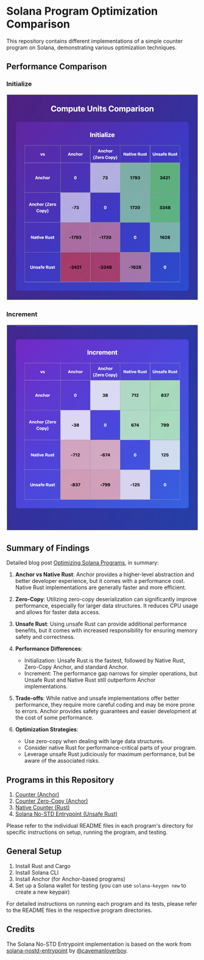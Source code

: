 # Solana Program Optimization Comparison

This repository contains different implementations of a simple counter program on Solana, demonstrating various optimization techniques.

## Performance Comparison

### Initialize

![Initialize Performance Comparison](./images/initialize_comparison.png)

### Increment

![Increment Performance Comparison](./images/increment_comparison.png)

## Summary of Findings

Detailed blog post [Optimizing Solana Programs](https://medium.com/@het2341999/optimizing-solana-programs-26c7ddd0299c), in summary:

1. **Anchor vs Native Rust**: Anchor provides a higher-level abstraction and better developer experience, but it comes with a performance cost. Native Rust implementations are generally faster and more efficient.

2. **Zero-Copy**: Utilizing zero-copy deserialization can significantly improve performance, especially for larger data structures. It reduces CPU usage and allows for faster data access.

3. **Unsafe Rust**: Using unsafe Rust can provide additional performance benefits, but it comes with increased responsibility for ensuring memory safety and correctness.

4. **Performance Differences**:
   - Initialization: Unsafe Rust is the fastest, followed by Native Rust, Zero-Copy Anchor, and standard Anchor.
   - Increment: The performance gap narrows for simpler operations, but Unsafe Rust and Native Rust still outperform Anchor implementations.

5. **Trade-offs**: While native and unsafe implementations offer better performance, they require more careful coding and may be more prone to errors. Anchor provides safety guarantees and easier development at the cost of some performance.

6. **Optimization Strategies**: 
   - Use zero-copy when dealing with large data structures.
   - Consider native Rust for performance-critical parts of your program.
   - Leverage unsafe Rust judiciously for maximum performance, but be aware of the associated risks.

## Programs in this Repository

1. [Counter (Anchor)](./counter/README.md)
2. [Counter Zero-Copy (Anchor)](./counter-zero-copy/README.md)
3. [Native Counter (Rust)](./native-counter/README.md)
4. [Solana No-STD Entrypoint (Unsafe Rust)](./solana-nostd-entrypoint/README.md)

Please refer to the individual README files in each program's directory for specific instructions on setup, running the program, and testing.

## General Setup

1. Install Rust and Cargo
2. Install Solana CLI
3. Install Anchor (for Anchor-based programs)
4. Set up a Solana wallet for testing (you can use `solana-keygen new` to create a new keypair)

For detailed instructions on running each program and its tests, please refer to the README files in the respective program directories.

## Credits

The Solana No-STD Entrypoint implementation is based on the work from [solana-nostd-entrypoint](https://github.com/cavemanloverboy/solana-nostd-entrypoint) by [@cavemanloverboy](https://github.com/cavemanloverboy).